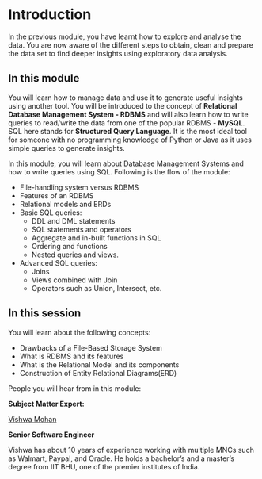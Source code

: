 ﻿# Introduction

In the previous module, you have learnt how to explore and analyse the data. You are now aware of the different steps to obtain, clean and prepare the data set to find deeper insights using exploratory data analysis.

## In this module

You will learn how to manage data and use it to generate useful insights using another tool. You will be introduced to the concept of  **Relational Database Management System - RDBMS** and will also learn how to write queries to read/write the data from one of the popular RDBMS -  **MySQL**. SQL here stands for  **Structured Query Language**. It is the most ideal tool for someone with no programming knowledge of Python or Java as it uses simple queries to generate insights.

In this module, you will learn about Database Management Systems and how to write queries using SQL. Following is the flow of the module:

- File-handling system versus RDBMS
- Features of an RDBMS
- Relational models and ERDs
- Basic SQL queries:
  - DDL and DML statements
  - SQL statements and operators
  - Aggregate and in-built functions in SQL
  - Ordering and functions
  - Nested queries and views.
- Advanced SQL queries:
  - Joins
  - Views combined with Join
  - Operators such as Union, Intersect, etc.

## In this session

You will learn about the following concepts:

- Drawbacks of a File-Based Storage System
- What is RDBMS and its features   
- What is the Relational Model and its components
- Construction of Entity Relational Diagrams(ERD)

People you will hear from in this module:

**Subject Matter Expert:**

[Vishwa Mohan](https://www.linkedin.com/in/vishwa-mohan/)

**Senior Software Engineer**

Vishwa has about 10 years of experience working with multiple MNCs such as Walmart, Paypal, and Oracle. He holds a bachelor’s and a master’s degree from IIT BHU, one of the premier institutes of India.

